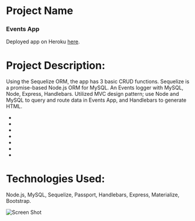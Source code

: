 # Project Name
### Events App

Deployed app on Heroku [here](https://test.com/).

# Project Description:
Using the Sequelize ORM, the app has 3 basic CRUD functions. Sequelize is a promise-based Node.js ORM for MySQL.
An Events logger with MySQL, Node, Express, Handlebars. Utilized MVC design pattern; use Node and MySQL to query and route data in Events App, and Handlebars to generate HTML.

* 

* 

* 

* 

* 

* 

* 


# Technologies Used: 

Node.js, MySQL, Sequelize, Passport, Handlebars, Express, Materialize, Bootstrap. 


![Screen Shot](public/assets/images/test.png)

